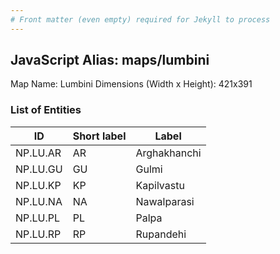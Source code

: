 ```yaml
---
# Front matter (even empty) required for Jekyll to process
---
```


## JavaScript Alias: maps/lumbini

Map Name: Lumbini
Dimensions (Width x Height): 421x391






### List of Entities

ID | Short label | Label
---|---|---|
NP.LU.AR|AR|Arghakhanchi
NP.LU.GU|GU|Gulmi
NP.LU.KP|KP|Kapilvastu
NP.LU.NA|NA|Nawalparasi
NP.LU.PL|PL|Palpa
NP.LU.RP|RP|Rupandehi